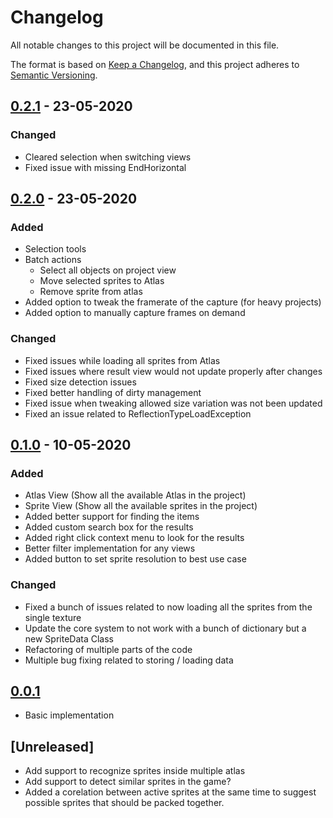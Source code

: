 # Changelog
All notable changes to this project will be documented in this file.

The format is based on [Keep a Changelog](https://keepachangelog.com/en/1.0.0/),
and this project adheres to [Semantic Versioning](https://semver.org/spec/v2.0.0.html).


## [0.2.1] - 23-05-2020
### Changed  
 - Cleared selection when switching views
 - Fixed issue with missing EndHorizontal

## [0.2.0] - 23-05-2020
### Added 
 - Selection tools 
 - Batch actions
    - Select all objects on project view
    - Move selected sprites to Atlas
    - Remove sprite from atlas
 - Added option to tweak the framerate of the capture (for heavy projects)
 - Added option to manually capture frames on demand 
  
### Changed  
 - Fixed issues while loading all sprites from Atlas
 - Fixed issues where result view would not update properly after changes
 - Fixed size detection issues
 - Fixed better handling of dirty management
 - Fixed issue when tweaking allowed size variation was not been updated
 - Fixed an issue related to ReflectionTypeLoadException


## [0.1.0] - 10-05-2020

### Added 
 - Atlas View (Show all the available Atlas in the project)
 - Sprite View (Show all the available sprites in the project)
 - Added better support for finding the items
 - Added custom search box for the results
 - Added right click context menu to look for the results
 - Better filter implementation for any views
 - Added button to set sprite resolution to best use case
 
 ### Changed
 - Fixed a bunch of issues related to now loading all the sprites from the single texture
 - Update the core system to not work with a bunch of dictionary but a new SpriteData Class
 - Refactoring of multiple parts of the code
 - Multiple bug fixing related to storing / loading data

## [0.0.1]
 - Basic implementation 

## [Unreleased]
 - Add support to recognize sprites inside multiple atlas
 - Add support to detect similar sprites in the game?
 - Added a corelation between active sprites at the same time to suggest possible sprites that should be packed together. 

[0.2.1]: https://github.com/badawe/SpriteAuditor/releases/tag/v0.2.1
[0.2.0]: https://github.com/badawe/SpriteAuditor/releases/tag/v0.2.0
[0.1.0]: https://github.com/badawe/SpriteAuditor/releases/tag/v0.1.0
[0.0.1]: https://github.com/badawe/SpriteAuditor/releases/tag/v0.0.1


